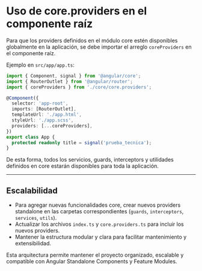 # Uso de core.providers en el componente raíz

Para que los providers definidos en el módulo core estén disponibles globalmente en la aplicación, se debe importar el arreglo `coreProviders` en el componente raíz.

Ejemplo en `src/app/app.ts`:

```typescript
import { Component, signal } from '@angular/core';
import { RouterOutlet } from '@angular/router';
import { coreProviders } from './core/core.providers';

@Component({
  selector: 'app-root',
  imports: [RouterOutlet],
  templateUrl: './app.html',
  styleUrl: './app.scss',
  providers: [...coreProviders],
})
export class App {
  protected readonly title = signal('prueba_tecnica');
}
```

De esta forma, todos los servicios, guards, interceptors y utilidades definidos en core estarán disponibles para toda la aplicación.

---

## Escalabilidad

- Para agregar nuevas funcionalidades core, crear nuevos providers standalone en las carpetas correspondientes (`guards`, `interceptors`, `services`, `utils`).
- Actualizar los archivos `index.ts` y `core.providers.ts` para incluir los nuevos providers.
- Mantener la estructura modular y clara para facilitar mantenimiento y extensibilidad.

Esta arquitectura permite mantener el proyecto organizado, escalable y compatible con Angular Standalone Components y Feature Modules.